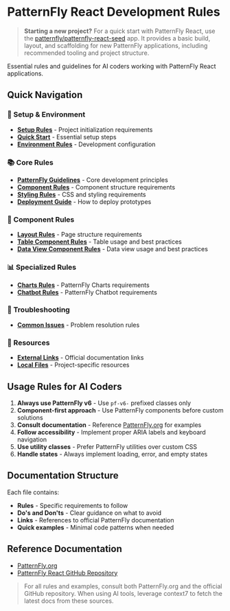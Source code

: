 # PatternFly React Development Rules

> **Starting a new project?**
> For a quick start with PatternFly React, use the [patternfly/patternfly-react-seed](https://github.com/patternfly/patternfly-react-seed) app. It provides a basic build, layout, and scaffolding for new PatternFly applications, including recommended tooling and project structure.

Essential rules and guidelines for AI coders working with PatternFly React applications.

## Quick Navigation

### 🚀 Setup & Environment
- [**Setup Rules**](./setup/README.md) - Project initialization requirements
- [**Quick Start**](./setup/quick-start.md) - Essential setup steps
- [**Environment Rules**](./setup/development-environment.md) - Development configuration

### 📚 Core Rules
- [**PatternFly Guidelines**](./guidelines/README.md) - Core development principles
- [**Component Rules**](./guidelines/component-architecture.md) - Component structure requirements
- [**Styling Rules**](./guidelines/styling-standards.md) - CSS and styling requirements
- [**Deployment Guide**](./guidelines/deployment-guide.md) - How to deploy prototypes

### 🧩 Component Rules
- [**Layout Rules**](./components/layout/README.md) - Page structure requirements
- [**Table Component Rules**](./components/data-display/table.md) - Table usage and best practices
- [**Data View Component Rules**](./components/data-display/README.md) - Data view usage and best practices

### 📊 Specialized Rules
- [**Charts Rules**](./charts/README.md) - PatternFly Charts requirements
- [**Chatbot Rules**](./chatbot/README.md) - PatternFly Chatbot requirements

### 🔧 Troubleshooting
- [**Common Issues**](./troubleshooting/common-issues.md) - Problem resolution rules

### 📖 Resources
- [**External Links**](./resources/external-links.md) - Official documentation links
- [**Local Files**](./resources/local-files.md) - Project-specific resources

## Usage Rules for AI Coders

1. **Always use PatternFly v6** - Use `pf-v6-` prefixed classes only
2. **Component-first approach** - Use PatternFly components before custom solutions
3. **Consult documentation** - Reference [PatternFly.org](https://www.patternfly.org/) for examples
4. **Follow accessibility** - Implement proper ARIA labels and keyboard navigation
5. **Use utility classes** - Prefer PatternFly utilities over custom CSS
6. **Handle states** - Always implement loading, error, and empty states

## Documentation Structure

Each file contains:
- **Rules** - Specific requirements to follow
- **Do's and Don'ts** - Clear guidance on what to avoid
- **Links** - References to official PatternFly documentation
- **Quick examples** - Minimal code patterns when needed

## Reference Documentation

- [PatternFly.org](https://www.patternfly.org/)
- [PatternFly React GitHub Repository](https://github.com/patternfly/patternfly-react)

> For all rules and examples, consult both PatternFly.org and the official GitHub repository. When using AI tools, leverage context7 to fetch the latest docs from these sources.